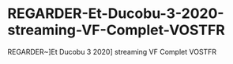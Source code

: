 # REGARDER-Et-Ducobu-3-2020-streaming-VF-Complet-VOSTFR
REGARDER~]Et Ducobu 3 2020] streaming VF Complet VOSTFR
